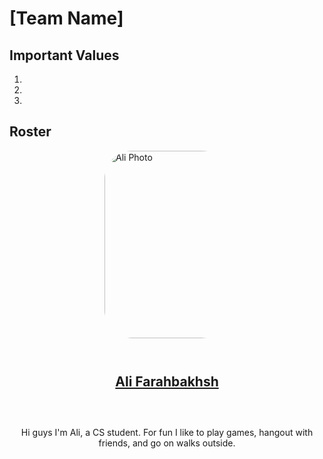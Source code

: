 # [Team Name]



## Important Values
1. 
2. 
3. 


## Roster

<div style="display:flex; align-items:center; flex-direction: column">

<img src="https://cdn.prod.website-files.com/674fbc979f25227affcdf72c/6754fb6df7d23a5d06b17bd6_1720630806309-p-500.jpeg" alt="Ali Photo" width="300" style="border-radius: 45px; max-width: 200px">

<a href="https://afarahbakhsh1383.github.io/cse_110_lab_1/"><h2> Ali Farahbakhsh</h2></a>
<p style="text-align:center">  Hi guys I'm Ali, a CS student. For fun I like to play games, hangout with friends, and go on walks outside.</p>

</div>
